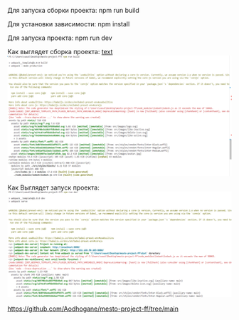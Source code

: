 Для запуска сборки проекта: npm run build

Для yстановки зависимости: npm install

Для запуска проекта: npm run dev 

Как выглядет сборка проекта:
[text](README.md) ![text](photo_for_vrtification/image.png)

Как Bыглядет запyск проекта:
![alt text](photo_for_vrtification/image1.png)

https://github.com/Aodhogane/mesto-project-ff/tree/main